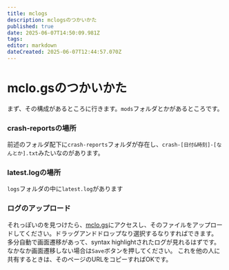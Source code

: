```yaml
---
title: mclogs
description: mclogsのつかいかた
published: true
date: 2025-06-07T14:50:09.981Z
tags: 
editor: markdown
dateCreated: 2025-06-07T12:44:57.070Z
---
```


# mclo.gsのつかいかた
まず、その構成があるところに行きます。`mods`フォルダとかがあるところです。

### crash-reportsの場所
前述のフォルダ配下に`crash-reports`フォルダが存在し、`crash-[日付&時刻]-[なんとか].txt`みたいなのがあります。
### latest.logの場所
`logs`フォルダの中に`latest.log`があります
### ログのアップロード
それっぽいのを見つけたら、[mclo.gs](https://mclo.gs/)にアクセスし、そのファイルをアップロードしてください。ドラッグアンドドロップなり選択するなりすればできます。
多分自動で画面遷移があって、syntax highlightされたログが見れるはずです。なかなか画面遷移しない場合は`Save`ボタンを押してください。
これを他の人に共有するときは、そのページのURLをコピーすればOKです。
